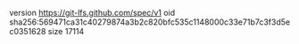 version https://git-lfs.github.com/spec/v1
oid sha256:569471ca31c40279874a3b2c820bfc535c1148000c33e71b7c3f3d5ec0351628
size 17114
